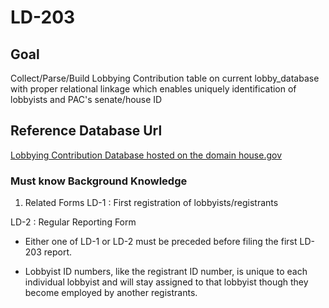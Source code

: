 # LD-203

## Goal 
Collect/Parse/Build Lobbying Contribution table on current lobby_database with proper relational linkage which enables uniquely identification of lobbyists and PAC's senate/house ID

## Reference Database Url
[Lobbying Contribution Database hosted on the domain house.gov](https://disclosurespreview.house.gov/?index=%22lobbying-contributions%22&size=10&sort=[{%22_score%22:true},{%22field%22:%22organizationName%22,%22order%22:%22asc%22}])

### Must know Background Knowledge
1.  Related Forms
LD-1 : First registration of lobbyists/registrants

LD-2 : Regular Reporting Form

* Either one of LD-1 or LD-2 must be preceded before filing the first LD-203 report.

* Lobbyist ID numbers, like the registrant ID number, is unique to each individual lobbyist and will stay assigned to that lobbyist though they become employed by another registrants.